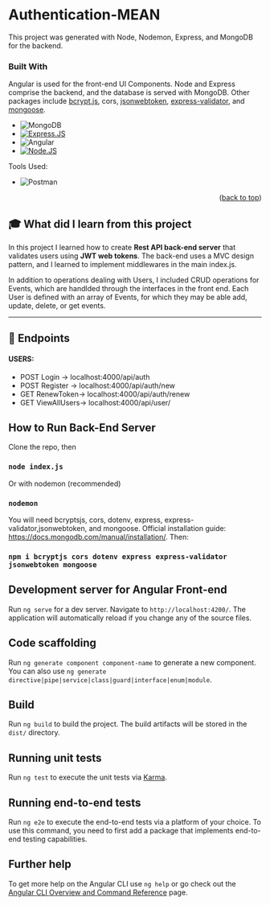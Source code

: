 # Authentication-MEAN

This project was generated with Node, Nodemon, Express, and MongoDB for the backend.


### Built With

Angular is used for the front-end UI Components. Node and Express comprise the backend, and the database is served with MongoDB. Other packages include [bcrypt.js](https://www.npmjs.com/package/bcryptjs), cors, [jsonwebtoken](https://www.npmjs.com/package/jsonwebtoken), [express-validator](https://express-validator.github.io/docs/), and [mongoose](https://www.npmjs.com/package/mongoose).


* ![MongoDB](https://img.shields.io/badge/MongoDB-4EA94B?style=for-the-badge&logo=mongodb&logoColor=white)
* [![Express.JS][Express.js]][Expressjs-url]
* ![Angular](https://img.shields.io/badge/Angular-DD0031?style=for-the-badge&logo=angular&logoColor=white)
* [![Node.JS][Node.js]][Node-url]

Tools Used: 
* ![Postman](https://img.shields.io/badge/Postman-FF6C37?style=for-the-badge&logo=postman&logoColor=white)



<p align="right">(<a href="#readme-top">back to top</a>)</p>



## :mortar_board: **What did I learn from this project**

In this project I learned how to create <b>Rest API back-end server</b> that validates users using <b>JWT web tokens</b>. The back-end uses a MVC design pattern, and I learned to implement middlewares in the main index.js.

In addition to operations dealing with Users, I included CRUD operations for Events, which are handlded through the interfaces in the front end. Each User is defined with an array of Events, for which they may be able add, update, delete, or get events.


---
## :scroll: Endpoints
#### USERS:
 - POST Login -> localhost:4000/api/auth
 - POST Register -> localhost:4000/api/auth/new
 - GET RenewToken-> localhost:4000/api/auth/renew
 - GET ViewAllUsers-> localhost:4000/api/user/


## How to Run Back-End Server 

Clone the repo, then

### `node index.js`

Or with nodemon (recommended)

### `nodemon`

You will need bcryptsjs, cors, dotenv, express, express-validator,jsonwebtoken, and mongoose. Official installation guide: https://docs.mongodb.com/manual/installation/. Then:
### `npm i bcryptjs cors dotenv express express-validator jsonwebtoken mongoose`


## Development server for Angular Front-end

Run `ng serve` for a dev server. Navigate to `http://localhost:4200/`. The application will automatically reload if you change any of the source files.

## Code scaffolding

Run `ng generate component component-name` to generate a new component. You can also use `ng generate directive|pipe|service|class|guard|interface|enum|module`.

## Build

Run `ng build` to build the project. The build artifacts will be stored in the `dist/` directory.

## Running unit tests

Run `ng test` to execute the unit tests via [Karma](https://karma-runner.github.io).

## Running end-to-end tests

Run `ng e2e` to execute the end-to-end tests via a platform of your choice. To use this command, you need to first add a package that implements end-to-end testing capabilities.

## Further help

To get more help on the Angular CLI use `ng help` or go check out the [Angular CLI Overview and Command Reference](https://angular.io/cli) page.

<!-- MARKDOWN LINKS & IMAGES -->
<!-- https://www.markdownguide.org/basic-syntax/#reference-style-links -->

[Node.js]: https://img.shields.io/badge/Node.js-43853D?style=for-the-badge&logo=node.js&logoColor=white
[Node-url]: https://nodejs.org/en//
[Svelte.dev]: https://img.shields.io/badge/Svelte-4A4A55?style=for-the-badge&logo=svelte&logoColor=FF3E00

[Express.js]: https://img.shields.io/badge/Express.js-404D59?style=for-the-badge
[Expressjs-url]: https://expressjs.com/en/guide/routing.html
